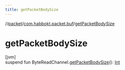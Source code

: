 ```yaml
---
title: getPacketBodySize
---
```

//[packet](../../index.html)/[com.habbokt.packet.buf](index.html)/[getPacketBodySize](get-packet-body-size.html)



# getPacketBodySize



[jvm]\
suspend fun ByteReadChannel.[getPacketBodySize](get-packet-body-size.html)(): [Int](https://kotlinlang.org/api/latest/jvm/stdlib/kotlin/-int/index.html)





